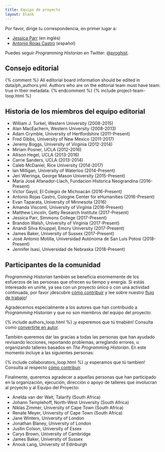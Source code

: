```yaml
---
title: Equipo de proyecto
layout: blank
---
```


Por favor, dirige tu correspondencia, en primer lugar a:
* <a href="mailto:jparr1129@gmail.com">Jessica Parr</a> (en inglés)
* <a href="mailto:rojas.castro.antonio@gmail.com">Antonio Rojas Castro</a> (español)

Puedes seguir _Programming Historian_ en Twitter: [@proghist](http://twitter.com/proghist).

## Consejo editorial

{% comment %}
All editorial board information should be edited in data/ph_authors.yml. Authors who are on the editorial team must have team: true in their metadata.
{% endcomment %}
{% include project-team-loop.html %}

## Historia de los miembros del equipo editorial

* William J. Turkel, Western University (2008-2015)
* Alan MacEachern, Western University (2008-2013)
* Adam Crymble, University of Hertfordshire (2011-Present)
* Fred Gibbs, University of New Mexico (2011-2017)
* Jeremy Boggs, University of Virginia (2012-2014)
* Miriam Posner, UCLA (2012-2016)
* Allison Hegel, UCLA (2013-2016)
* Carrie Sanders, UCLA (2013-2014)
* Caleb McDaniel, Rice University (2014-2017)
* Ian Milligan, University of Waterloo (2014-Present)
* Jeri Wieringa, George Mason University (2015-Present)
* Maria Jos&eacute; Afanador-Llach, Fundacion Historica Neograndina (2016-Present)
* Victor Gayol, El Colegio de Michoac&aacute;n (2016-Present)
* Antonio Rojas Castro, Cologne Center for eHumanities (2016-Present)
* Evan Taparata, University of Minnesota (2016)
* Amanda Visconti, University of Virginia (2016-Present)
* Matthew Lincoln, Getty Research Institute (2017-Present)
* Jessica Parr, Simmons College (2017-Present)
* Brandon Walsh, University of Virginia (2017-Present)
* Anandi Silva Knuppel, Emory University (2017-Present)
* James Baker, University of Sussex (2017-Present)
* Jos&eacute; Antonio Motilla, Universidad Aut&oacute;noma de San Luis Potosi (2018-Present)
* Jennifer Isasi, Universidad de Nebraska (2018-Present)

## Participantes de la comunidad

*Programming Historian* también se beneficia enormemente de los esfuerzos de las personas que ofrecen su tiempo y energía. Si estás interesado en unirte, ya sea con un proyecto único o con una actividad continuada, por favor ¡descubre [cómo contribuir](/es/contribuciones) y lee sobre nuestro [flujo de trabajo](/es/guia-para-autores)!

Agradecemos especialmente a los autores que han contribuido a _Programming Historian_ y que no son miembros del equipo del proyecto:

{% include authors_loop.html %} ¡y esperemos que tú tmabién! Consulta como [convertirte en autor](/es/contribuciones).

También queremos dar las gracias a todas las personas que han ayudado revisando lecciones, reportando problemas, arreglando errores, u organizando talleres basados en *The Programming Historian*. En este momento incluye a las siguientes personas:

{% include collaborators_loop.html %} ¡y esperamos que tú tambien! Consulta al respecto [cómo contribuir](/es/contribuciones).

Finalmente, queremos agradecer a aquellas personas que han participado en la organización, ejecución, dirección o apoyo de talleres que involucran al proyecto y al Equipo del Proyecto:

* Anelda van der Walt, Talarify (South Africa)
* Johann Templehoff, North-West University (South Africa)
* Niklas Zimmer, University of Cape Town (South Africa)
* Renate Meyer, University of Cape Town (South Africa)
* Jane Winters, University of London
* Jonathan Blaney, University of London
* Justin Colson, University of Essex
* Carys Brown, University of Cambridge
* James Baker, University of Sussex
* Anouk Lang, University of Edinburgh


